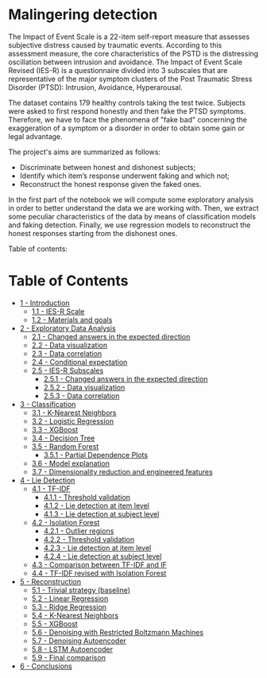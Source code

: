 # Malingering detection

The Impact of Event Scale  is a 22-item self-report measure that assesses subjective distress caused by traumatic events. According to this assessment measure, the core characteristics of the PSTD is the distressing oscillation between intrusion and avoidance. 
The Impact of Event Scale Revised (IES-R) is a questionnaire divided into 3 subscales that are representative of the major symptom clusters of the Post Traumatic Stress Disorder (PTSD): Intrusion, Avoidance, Hyperarousal.

The dataset contains 179 healthy controls taking the test twice. Subjects were asked to first respond honestly and then fake the PTSD symptoms. Therefore, we have to face the phenomena of "fake bad" concerning the exaggeration of a symptom or a disorder in order to obtain some gain or legal advantage.

The project's aims are summarized as follows:
- Discriminate between honest and dishonest subjects;
- Identify which item’s response underwent faking and which not;
- Reconstruct the honest response given the faked ones.

In the first part of the notebook we will compute some exploratory analysis in order to better understand the data we are working with. Then, we extract some peculiar characteristics of the data by means of classification models and faking detection. Finally, we use regression models to reconstruct the honest responses starting from the dishonest ones.

Table of contents:
# Table of Contents

* [1 - Introduction](#scrollTo=Y1HVqCO_hbqh&line=1&uniqifier=1)
    * [1.1 - IES-R Scale](#scrollTo=fb7z2zD2mAje&line=1&uniqifier=1)
    * [1.2 - Materials and goals](#scrollTo=6kEPTvVme5Zw&line=1&uniqifier=1)
* [2 - Exploratory Data Analysis](#scrollTo=mbwpYSfTdb7S&line=2&uniqifier=1)
    * [2.1 - Changed answers in the expected direction](#scrollTo=6bG379Dk8Et1&line=1&uniqifier=1)
    * [2.2 - Data visualization](#scrollTo=B8u972Lc4QB4&line=1&uniqifier=1)
    * [2.3 - Data correlation](#scrollTo=gwvwTnN37xrG&line=1&uniqifier=1)
    * [2.4 - Conditional expectation](#scrollTo=5Zd2QGGAtvZB&line=1&uniqifier=1)
    * [2.5 - IES-R Subscales](#scrollTo=n9WTS7bZlURR&line=1&uniqifier=1)
      * [2.5.1 - Changed answers in the expected direction](#scrollTo=fkDtMR0AiVvh&line=1&uniqifier=1)
      * [2.5.2 - Data visualization](#scrollTo=oig5gIvS56n4&line=1&uniqifier=1)
      * [2.5.3 - Data correlation](#scrollTo=yDKLRaTX67SU&line=1&uniqifier=1)
* [3 -  Classification](#scrollTo=KIhvkK6UFV0-&line=1&uniqifier=1)
    * [3.1 - K-Nearest Neighbors](#scrollTo=8OWvApzMcrNn&line=1&uniqifier=1)
    * [3.2 - Logistic Regression](#scrollTo=9EuHI1jDOY_s&line=1&uniqifier=1)
    * [3.3 - XGBoost](#scrollTo=VgRCq1xK1ret&line=1&uniqifier=1)
    * [3.4 - Decision Tree](#scrollTo=ccchgQ15fqiD&line=1&uniqifier=1)
    * [3.5 - Random Forest](#scrollTo=uM3cdRfBi_8Y&line=1&uniqifier=1)
      * [3.5.1 - Partial Dependence Plots](#scrollTo=Z9-0mKejmwfM&line=1&uniqifier=1)
    * [3.6 - Model explanation](#scrollTo=PbOvefY8rNy4&line=1&uniqifier=1)
    * [3.7 - Dimensionality reduction and engineered features](#scrollTo=juSh4sXrLf7u&line=2&uniqifier=1)
* [4 - Lie Detection](#scrollTo=OMGpjoJowgdK&line=1&uniqifier=1)
    * [4.1 - TF-IDF](#scrollTo=uGR1ITXybtfG&line=14&uniqifier=1)
      * [4.1.1 - Threshold validation](#scrollTo=hMgdmRtL0gwH&line=1&uniqifier=1)
      * [4.1.2 - Lie detection at item level](#scrollTo=I7TJd1C23c3g&line=1&uniqifier=1)
      * [4.1.3 - Lie detection at subject level](#scrollTo=tt2b1La43x_8&line=1&uniqifier=1)
    * [4.2 - Isolation Forest](#scrollTo=gz5H3zeirlGO)
      * [4.2.1 - Outlier regions](#scrollTo=wz3hOMZmJnEL&line=1&uniqifier=1)
      * [4.2.2 - Threshold validation](#scrollTo=6OfGMkg-MtF2&line=4&uniqifier=1)
      * [4.2.3 - Lie detection at item level](#scrollTo=15we7MR2M4I5&line=1&uniqifier=1)
      * [4.2.4 - Lie detection at subject level](#scrollTo=psIVG6cxM9UW&line=1&uniqifier=1)
    * [4.3 - Comparison between TF-IDF and IF](#scrollTo=s7WE6NQKVVO4&line=1&uniqifier=1)
    * [4.4 - TF-IDF revised with Isolation Forest](#scrollTo=a7o-hG3pizVd&line=13&uniqifier=1)
* [5 - Reconstruction](#scrollTo=w3-09mOOoBaZ&line=1&uniqifier=1)
  * [5.1 - Trivial strategy (baseline)](#scrollTo=qoTDsufu5NBv)
  * [5.2 - Linear Regression](#scrollTo=RC6wtqlc0BDC&line=1&uniqifier=1)
  * [5.3 - Ridge Regression](#scrollTo=LSBHfXKHuuKb&line=1&uniqifier=1)
  * [5.4 - K-Nearest Neighbors](#scrollTo=OEanfL374WTt&line=1&uniqifier=1)
  * [5.5 - XGBoost](#scrollTo=LTMEcsmZZgJU&line=1&uniqifier=1)
  * [5.6 - Denoising with Restricted Boltzmann Machines](#scrollTo=a4_7twm_AA4q)
  * [5.7 - Denoising Autoencoder](#scrollTo=gfU-X2TAf0hy)
  * [5.8 - LSTM Autoencoder](#scrollTo=-uz4a1uD2zqb)
  * [5.9 - Final comparison](#scrollTo=4aAEG4Ak03ca&line=1&uniqifier=1)
* [6 - Conclusions](#scrollTo=I_KM4XL8EZtF)
